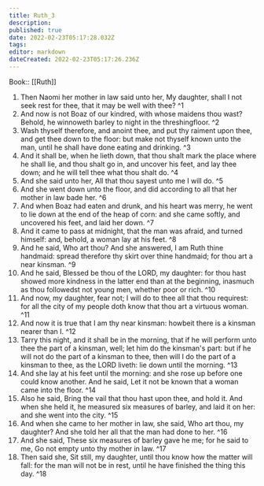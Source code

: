 ```yaml
---
title: Ruth_3
description: 
published: true
date: 2022-02-23T05:17:28.032Z
tags: 
editor: markdown
dateCreated: 2022-02-23T05:17:26.236Z
---
```


 Book:: [[Ruth]]
 1. Then Naomi her mother in law said unto her, My daughter, shall I not seek rest for thee, that it may be well with thee? ^1
 2. And now is not Boaz of our kindred, with whose maidens thou wast? Behold, he winnoweth barley to night in the threshingfloor. ^2
 3. Wash thyself therefore, and anoint thee, and put thy raiment upon thee, and get thee down to the floor: but make not thyself known unto the man, until he shall have done eating and drinking. ^3
 4. And it shall be, when he lieth down, that thou shalt mark the place where he shall lie, and thou shalt go in, and uncover his feet, and lay thee down; and he will tell thee what thou shalt do. ^4
 5. And she said unto her, All that thou sayest unto me I will do. ^5
 6. And she went down unto the floor, and did according to all that her mother in law bade her. ^6
 7. And when Boaz had eaten and drunk, and his heart was merry, he went to lie down at the end of the heap of corn: and she came softly, and uncovered his feet, and laid her down. ^7
 8. And it came to pass at midnight, that the man was afraid, and turned himself: and, behold, a woman lay at his feet. ^8
 9. And he said, Who art thou? And she answered, I am Ruth thine handmaid: spread therefore thy skirt over thine handmaid; for thou art a near kinsman. ^9
 10. And he said, Blessed be thou of the LORD, my daughter: for thou hast showed more kindness in the latter end than at the beginning, inasmuch as thou followedst not young men, whether poor or rich. ^10
 11. And now, my daughter, fear not; I will do to thee all that thou requirest: for all the city of my people doth know that thou art a virtuous woman. ^11
 12. And now it is true that I am thy near kinsman: howbeit there is a kinsman nearer than I. ^12
 13. Tarry this night, and it shall be in the morning, that if he will perform unto thee the part of a kinsman, well; let him do the kinsman's part: but if he will not do the part of a kinsman to thee, then will I do the part of a kinsman to thee, as the LORD liveth: lie down until the morning. ^13
 14. And she lay at his feet until the morning: and she rose up before one could know another. And he said, Let it not be known that a woman came into the floor. ^14
 15. Also he said, Bring the vail that thou hast upon thee, and hold it. And when she held it, he measured six measures of barley, and laid it on her: and she went into the city. ^15
 16. And when she came to her mother in law, she said, Who art thou, my daughter? And she told her all that the man had done to her. ^16
 17. And she said, These six measures of barley gave he me; for he said to me, Go not empty unto thy mother in law. ^17
 18. Then said she, Sit still, my daughter, until thou know how the matter will fall: for the man will not be in rest, until he have finished the thing this day. ^18

